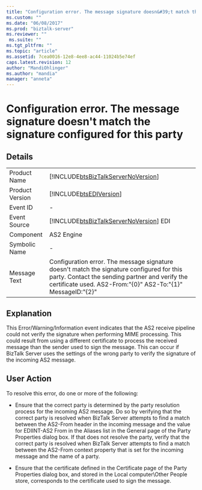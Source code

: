 ```yaml
---
title: "Configuration error. The message signature doesn&#39;t match the signature configured for this party | Microsoft Docs"
ms.custom: ""
ms.date: "06/08/2017"
ms.prod: "biztalk-server"
ms.reviewer: ""
 ms.suite: ""
ms.tgt_pltfrm: ""
ms.topic: "article"
ms.assetid: 7cea0016-12e8-4ee8-ac44-11024b5e74ef
caps.latest.revision: 12
author: "MandiOhlinger"
ms.author: "mandia"
manager: "anneta"
---
```

# Configuration error. The message signature doesn&#39;t match the signature configured for this party
## Details  
  
|||  
|-|-|  
|Product Name|[!INCLUDE[btsBizTalkServerNoVersion](../includes/btsbiztalkservernoversion-md.md)]|  
|Product Version|[!INCLUDE[btsEDIVersion](../includes/btsediversion-md.md)]|  
|Event ID|-|  
|Event Source|[!INCLUDE[btsBizTalkServerNoVersion](../includes/btsbiztalkservernoversion-md.md)] EDI|  
|Component|AS2 Engine|  
|Symbolic Name|-|  
|Message Text|Configuration error. The message signature doesn't match the signature configured for this party. Contact the sending partner and verify the certificate used. AS2-From:"{0}" AS2-To:"{1}" MessageID:"{2}"|  
  
## Explanation  
 This Error/Warning/Information event indicates that the AS2 receive pipeline could not verify the signature when performing MIME processing. This could result from using a different certificate to process the received message than the sender used to sign the message. This can occur if BizTalk Server uses the settings of the wrong party to verify the signature of the incoming AS2 message.  
  
## User Action  
 To resolve this error, do one or more of the following:  
  
-   Ensure that the correct party is determined by the party resolution process for the incoming AS2 message. Do so by verifying that the correct party is resolved when BizTalk Server attempts to find a match between the AS2-From header in the incoming message and the value for EDIINT-AS2 From in the Aliases list in the General page of the Party Properties dialog box. If that does not resolve the party, verify that the correct party is resolved when BizTalk Server attempts to find a match between the AS2-From context property that is set for the incoming message and the name of a party.  
  
-   Ensure that the certificate defined in the Certificate page of the Party Properties dialog box, and stored in the Local computer\Other People store, corresponds to the certificate used to sign the message.
